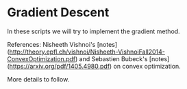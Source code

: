 # Gradient Descent

In these scripts we will try to implement the gradient method. 

References: Nisheeth Vishnoi's [notes] (http://theory.epfl.ch/vishnoi/Nisheeth-VishnoiFall2014-ConvexOptimization.pdf) and Sebastien Bubeck's [notes] (https://arxiv.org/pdf/1405.4980.pdf) on convex optimization.

More details to follow.

